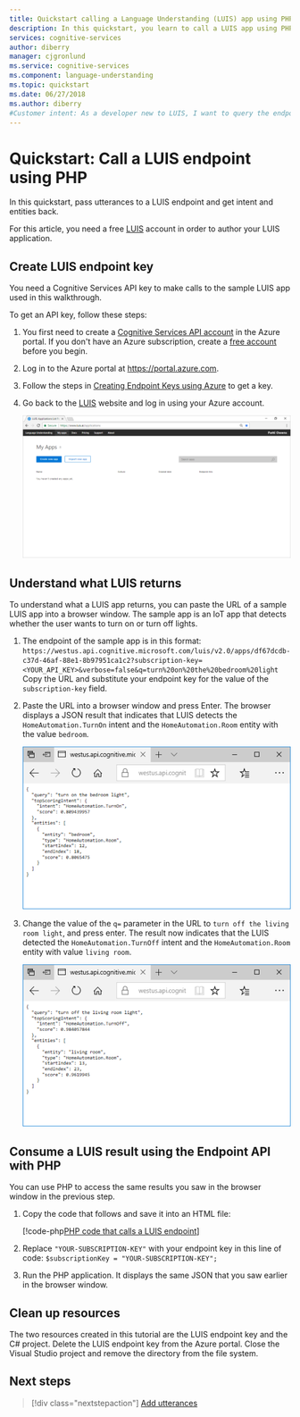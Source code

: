 ```yaml
---
title: Quickstart calling a Language Understanding (LUIS) app using PHP | Microsoft Docs
description: In this quickstart, you learn to call a LUIS app using PHP.
services: cognitive-services
author: diberry
manager: cjgronlund
ms.service: cognitive-services
ms.component: language-understanding
ms.topic: quickstart
ms.date: 06/27/2018
ms.author: diberry
#Customer intent: As a developer new to LUIS, I want to query the endpoint of a published model using PHP. 
---
```


# Quickstart: Call a LUIS endpoint using PHP
In this quickstart, pass utterances to a LUIS endpoint and get intent and entities back.

<!-- green checkmark -->
<!--
> [!div class="checklist"]
> * Create LUIS subscription and copy key value for later use
> * View LUIS endpoint results from browser to public sample IoT app
> * Create Visual Studio C# console app to make HTTPS call to LUIS endpoint
-->

For this article, you need a free [LUIS](luis-reference-regions.md#luis-website) account in order to author your LUIS application.

<a name="create-luis-subscription-key"></a>
## Create LUIS endpoint key
You need a Cognitive Services API key to make calls to the sample LUIS app used in this walkthrough. 

To get an API key, follow these steps: 

1. You first need to create a [Cognitive Services API account](https://docs.microsoft.com/azure/cognitive-services/cognitive-services-apis-create-account) in the Azure portal. If you don't have an Azure subscription, create a [free account](https://azure.microsoft.com/free/?WT.mc_id=A261C142F) before you begin.

2. Log in to the Azure portal at https://portal.azure.com. 

3. Follow the steps in [Creating Endpoint Keys using Azure](./luis-how-to-azure-subscription.md) to get a key.

4. Go back to the [LUIS](luis-reference-regions.md) website and log in using your Azure account. 

    [![](media/luis-get-started-node-get-intent/app-list.png "Screenshot of app list")](media/luis-get-started-node-get-intent/app-list.png)

## Understand what LUIS returns

To understand what a LUIS app returns, you can paste the URL of a sample LUIS app into a browser window. The sample app is an IoT app that detects whether the user wants to turn on or turn off lights.

1. The endpoint of the sample app is in this format: `https://westus.api.cognitive.microsoft.com/luis/v2.0/apps/df67dcdb-c37d-46af-88e1-8b97951ca1c2?subscription-key=<YOUR_API_KEY>&verbose=false&q=turn%20on%20the%20bedroom%20light` Copy the URL and substitute your endpoint key for the value of the `subscription-key` field.
2. Paste the URL into a browser window and press Enter. The browser displays a JSON result that indicates that LUIS detects the `HomeAutomation.TurnOn` intent and the `HomeAutomation.Room` entity with the value `bedroom`.

    ![JSON result detects the intent TurnOn](./media/luis-get-started-node-get-intent/turn-on-bedroom.png)
3. Change the value of the `q=` parameter in the URL to `turn off the living room light`, and press enter. The result now indicates that the LUIS detected the `HomeAutomation.TurnOff` intent and the `HomeAutomation.Room` entity with value `living room`. 

    ![JSON result detects the intent TurnOff](./media/luis-get-started-node-get-intent/turn-off-living-room.png)

## Consume a LUIS result using the Endpoint API with PHP 

You can use PHP to access the same results you saw in the browser window in the previous step. 
1. Copy the code that follows and save it into an HTML file:

   [!code-php[PHP code that calls a LUIS endpoint](~/samples-luis/documentation-samples/endpoint-api-samples/php/endpoint-call.php)]
2. Replace `"YOUR-SUBSCRIPTION-KEY"` with your endpoint key in this line of code: `$subscriptionKey = "YOUR-SUBSCRIPTION-KEY";`

3. Run the PHP application. It displays the same JSON that you saw earlier in the browser window.

## Clean up resources
The two resources created in this tutorial are the LUIS endpoint key and the C# project. Delete the LUIS endpoint key from the Azure portal. Close the Visual Studio project and remove the directory from the file system. 

## Next steps

> [!div class="nextstepaction"]
> [Add utterances](luis-get-started-php-add-utterance.md)